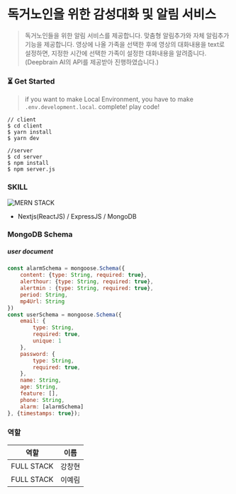 # 독거노인을 위한 감성대화 및 알림 서비스
> 독거노인들을 위한 알림 서비스를 제공합니다. 맞춤형 알림추가와 자체 알림추가 기능을 제공합니다. 영상에 나올 가족을 선택한 후에 영상의 대화내용을 text로 설정하면, 지정한 시간에 선택한 가족이 설정한 대화내용을 알려줍니다.(Deepbrain AI의 API를 제공받아 진행하였습니다.)


### :hourglass_flowing_sand: Get Started
> if you want to make Local Environment, you have to make `.env.development.local`. complete! play code!

```
// client
$ cd client
$ yarn install
$ yarn dev

//server
$ cd server
$ npm install
$ npm server.js
```

### SKILL
![MERN STACK](https://webimages.mongodb.com/_com_assets/cms/mern-stack-b9q1kbudz0.png?auto=format%2Ccompress)
- Nextjs(ReactJS) / ExpressJS / MongoDB

### MongoDB Schema
##### user document
```javascript
const alarmSchema = mongoose.Schema({
    content: {type: String, required: true},
    alerthour: {type: String, required: true},
    alertmin : {type: String, required: true},
    period: String,
    mp4Url: String
})
const userSchema = mongoose.Schema({
    email: {
        type: String,
        required: true,
        unique: 1
    },
    password: {
        type: String,
        required: true,
    },
    name: String,
    age: String,
    feature: [],
    phone: String,
    alarm: [alarmSchema]
}, {timestamps: true});
```

### 역할

| 역할     | 이름   |
| -------- | ------ |
| FULL STACK    | 강창현 |
| FULL STACK | 이예림 |